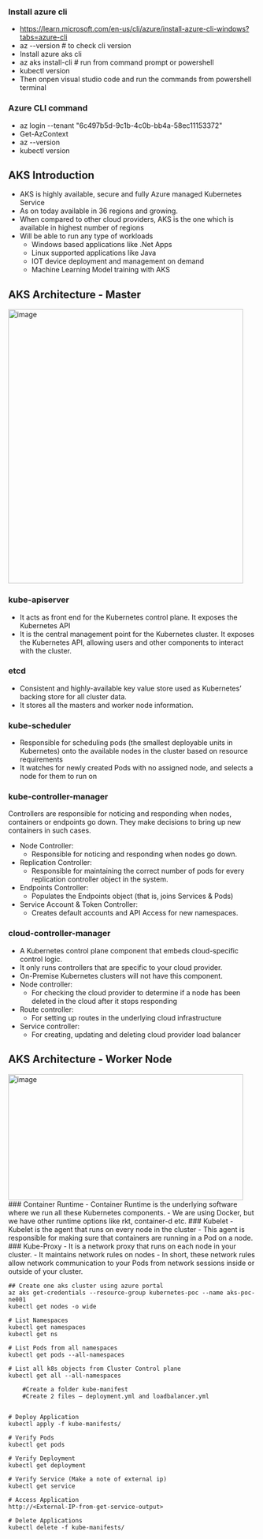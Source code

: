 ### Install azure cli
- https://learn.microsoft.com/en-us/cli/azure/install-azure-cli-windows?tabs=azure-cli
- az --version # to check cli version
- Install azure aks cli
- az aks install-cli # run from command prompt or powershell
- kubectl version
- Then onpen visual studio code and run the commands from powershell terminal

### Azure CLI command
- az login --tenant "6c497b5d-9c1b-4c0b-bb4a-58ec11153372"
- Get-AzContext
- az --version
- kubectl version

## AKS Introduction
- AKS is highly available, secure and fully Azure managed Kubernetes Service
- As on today available in 36 regions and growing. 
- When compared to other cloud providers, AKS is the one which is available in highest number of regions
- Will be able to run any type of workloads 
	- Windows based applications like .Net Apps 
	- Linux supported applications like Java
	- IOT device deployment and management on demand
	- Machine Learning Model training with AKS

## AKS Architecture - Master
<img width="477" height="556" alt="image" src="https://github.com/user-attachments/assets/3656cba7-e285-400f-ae8b-5222960aa435" />

### kube-apiserver
- It acts as front end for the Kubernetes control plane. It exposes the Kubernetes API
- It is the central management point for the Kubernetes cluster. It exposes the Kubernetes API, allowing users and other components to interact with the cluster.
### etcd
- Consistent and highly-available key value store used as Kubernetes’ backing store for all cluster data.
- It stores all the masters and worker node information. 
### kube-scheduler
- Responsible for scheduling pods (the smallest deployable units in Kubernetes) onto the available nodes in the cluster based on resource requirements
- It watches for newly created Pods with no assigned node, and selects a node for them to run on
### kube-controller-manager
Controllers are responsible for noticing and responding when nodes, containers or endpoints go down. They make decisions to bring up new containers in such cases. 
- Node Controller:
  - Responsible for noticing and responding when nodes go down. 
- Replication Controller:
   - Responsible for maintaining the correct number of pods for every replication controller object in the system.
- Endpoints Controller:
  - Populates the Endpoints object (that is, joins Services & Pods)
- Service Account & Token Controller:
  -  Creates default accounts and API Access for new namespaces.
### cloud-controller-manager
- A Kubernetes control plane component that embeds cloud-specific control logic. 
- It only runs controllers that are specific to your cloud provider. 
- On-Premise Kubernetes clusters will not have this component. 
- Node controller:
  - For checking the cloud provider to determine if a node has been deleted in the cloud after it stops responding
- Route controller:
  - For setting up routes in the underlying cloud infrastructure
- Service controller:
  - For creating, updating and deleting cloud provider load balancer

## AKS Architecture - Worker Node
<img width="477" height="255" alt="image" src="https://github.com/user-attachments/assets/133f937c-b474-45ed-9ab1-b1d32b393cb0" />
### Container Runtime
- Container Runtime is the underlying software where we run all these Kubernetes components. 
- We are using Docker, but we have other runtime options like rkt, container-d etc.
### Kubelet
- Kubelet is the agent that runs on every node in the cluster
- This agent is responsible for making sure that containers are running in a Pod on a node.
### Kube-Proxy
- It is a network proxy that runs on each node in your cluster.
- It maintains network rules on nodes
- In short, these network rules allow network communication to your Pods from network sessions inside or outside of your cluster.

```
## Create one aks cluster using azure portal
az aks get-credentials --resource-group kubernetes-poc --name aks-poc-ne001
kubectl get nodes -o wide 

# List Namespaces
kubectl get namespaces
kubectl get ns

# List Pods from all namespaces
kubectl get pods --all-namespaces

# List all k8s objects from Cluster Control plane
kubectl get all --all-namespaces

	#Create a folder kube-manifest
	#Create 2 files – deployment.yml and loadbalancer.yml


# Deploy Application
kubectl apply -f kube-manifests/

# Verify Pods
kubectl get pods

# Verify Deployment
kubectl get deployment

# Verify Service (Make a note of external ip)
kubectl get service

# Access Application
http://<External-IP-from-get-service-output>

# Delete Applications
kubectl delete -f kube-manifests/
```
